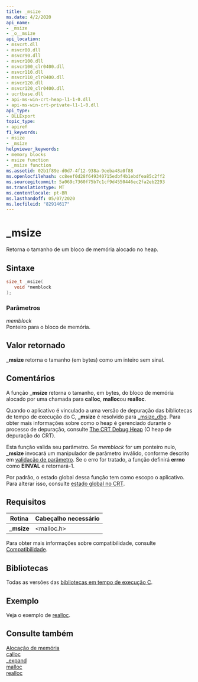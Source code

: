 ```yaml
---
title: _msize
ms.date: 4/2/2020
api_name:
- _msize
- _o__msize
api_location:
- msvcrt.dll
- msvcr80.dll
- msvcr90.dll
- msvcr100.dll
- msvcr100_clr0400.dll
- msvcr110.dll
- msvcr110_clr0400.dll
- msvcr120.dll
- msvcr120_clr0400.dll
- ucrtbase.dll
- api-ms-win-crt-heap-l1-1-0.dll
- api-ms-win-crt-private-l1-1-0.dll
api_type:
- DLLExport
topic_type:
- apiref
f1_keywords:
- msize
- _msize
helpviewer_keywords:
- memory blocks
- msize function
- _msize function
ms.assetid: 02b1f89e-d0d7-4f12-938a-9eeba48a0f88
ms.openlocfilehash: cc8eef0d28f649340715edbf4b1ebdfea85c2ff2
ms.sourcegitcommit: 5a069c7360f75b7c1cf9d4550446ec2fa2eb2293
ms.translationtype: MT
ms.contentlocale: pt-BR
ms.lasthandoff: 05/07/2020
ms.locfileid: "82914617"
---
```

# <a name="_msize"></a>_msize

Retorna o tamanho de um bloco de memória alocado no heap.

## <a name="syntax"></a>Sintaxe

```C
size_t _msize(
   void *memblock
);
```

### <a name="parameters"></a>Parâmetros

*memblock*<br/>
Ponteiro para o bloco de memória.

## <a name="return-value"></a>Valor retornado

**_msize** retorna o tamanho (em bytes) como um inteiro sem sinal.

## <a name="remarks"></a>Comentários

A função **_msize** retorna o tamanho, em bytes, do bloco de memória alocado por uma chamada para **calloc**, **malloc**ou **realloc**.

Quando o aplicativo é vinculado a uma versão de depuração das bibliotecas de tempo de execução do C, **_msize** é resolvido para [_msize_dbg](msize-dbg.md). Para obter mais informações sobre como o heap é gerenciado durante o processo de depuração, consulte [The CRT Debug Heap](/visualstudio/debugger/crt-debug-heap-details) (O heap de depuração do CRT).

Esta função valida seu parâmetro. Se *memblock* for um ponteiro nulo, **_msize** invocará um manipulador de parâmetro inválido, conforme descrito em [validação de parâmetro](../../c-runtime-library/parameter-validation.md). Se o erro for tratado, a função definirá **errno** como **EINVAL** e retornará-1.

Por padrão, o estado global dessa função tem como escopo o aplicativo. Para alterar isso, consulte [estado global no CRT](../global-state.md).

## <a name="requirements"></a>Requisitos

|Rotina|Cabeçalho necessário|
|-------------|---------------------|
|**_msize**|\<malloc.h>|

Para obter mais informações sobre compatibilidade, consulte [Compatibilidade](../../c-runtime-library/compatibility.md).

## <a name="libraries"></a>Bibliotecas

Todas as versões das [bibliotecas em tempo de execução C](../../c-runtime-library/crt-library-features.md).

## <a name="example"></a>Exemplo

Veja o exemplo de [realloc](realloc.md).

## <a name="see-also"></a>Consulte também

[Alocação de memória](../../c-runtime-library/memory-allocation.md)<br/>
[calloc](calloc.md)<br/>
[_expand](expand.md)<br/>
[malloc](malloc.md)<br/>
[realloc](realloc.md)<br/>
